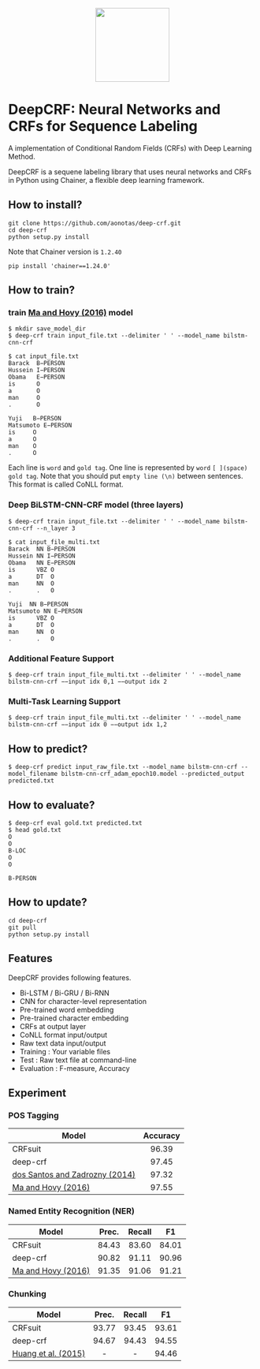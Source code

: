 <p align="center"><img src="https://github.com/aonotas/deep-crf/blob/master/deep-crf.png" width="150"></p>

# DeepCRF: Neural Networks and CRFs for Sequence Labeling
A implementation of Conditional Random Fields (CRFs) with Deep Learning Method.

DeepCRF is a sequene labeling library that uses neural networks and CRFs in Python using Chainer, a flexible deep learning framework.

## How to install?
```
git clone https://github.com/aonotas/deep-crf.git
cd deep-crf
python setup.py install
```

Note that Chainer version is `1.2.40`
```
pip install 'chainer==1.24.0'
```

## How to train?
### train [Ma and Hovy (2016)](https://arxiv.org/abs/1603.01354) model
```
$ mkdir save_model_dir
$ deep-crf train input_file.txt --delimiter ' ' --model_name bilstm-cnn-crf
```
```
$ cat input_file.txt
Barack  B−PERSON 
Hussein I−PERSON 
Obama   E−PERSON
is      O 
a       O 
man     O 
.       O

Yuji   B−PERSON 
Matsumoto E−PERSON 
is     O 
a      O 
man    O 
.      O
```
Each line is `word` and `gold tag`.
One line is represented by `word` `[ ](space)` `gold tag`.
Note that you should put `empty line (\n)` between sentences.
This format is called CoNLL format.


### Deep BiLSTM-CNN-CRF model (three layers)
```
$ deep-crf train input_file.txt --delimiter ' ' --model_name bilstm-cnn-crf --n_layer 3
```
```
$ cat input_file_multi.txt
Barack  NN B−PERSON 
Hussein NN I−PERSON 
Obama   NN E−PERSON
is      VBZ O 
a       DT  O 
man     NN  O 
.       .   O

Yuji  NN B−PERSON 
Matsumoto NN E−PERSON 
is      VBZ O 
a       DT  O 
man     NN  O 
.       .   O
```
### Additional Feature Support
```
$ deep-crf train input_file_multi.txt --delimiter ' ' --model_name bilstm-cnn-crf −−input idx 0,1 −−output idx 2
```

### Multi-Task Learning Support
```
$ deep-crf train input_file_multi.txt --delimiter ' ' --model_name bilstm-cnn-crf −−input idx 0 −−output idx 1,2
```

## How to predict?
```
$ deep-crf predict input_raw_file.txt --model_name bilstm-cnn-crf --model_filename bilstm-cnn-crf_adam_epoch10.model --predicted_output predicted.txt
```

## How to evaluate?
```
$ deep-crf eval gold.txt predicted.txt
$ head gold.txt
O
O
B-LOC
O
O

B-PERSON
```


## How to update?
```
cd deep-crf
git pull
python setup.py install
```

## Features
DeepCRF provides following features.
- Bi-LSTM / Bi-GRU / Bi-RNN
- CNN for character-level representation
- Pre-trained word embedding
- Pre-trained character embedding
- CRFs at output layer
- CoNLL format input/output
- Raw text data input/output
- Training : Your variable files
- Test : Raw text file at command-line
- Evaluation : F-measure, Accuracy

## Experiment

### POS Tagging
Model                                                                      | Accuracy 
-------------------------------------------------------------------------- | :---: 
CRFsuit                                                                    | 96.39
deep-crf                                                                   | 97.45
[dos Santos and Zadrozny (2014)](http://proceedings.mlr.press/v32/santos14.pdf) | 97.32
[Ma and Hovy (2016)](https://arxiv.org/abs/1603.01354)                     | 97.55  


### Named Entity Recognition (NER)
Model                                                                           | Prec. | Recall | F1
------------------------------------------------------------------------------- | :---: | :---:  | :---: 
CRFsuit                                                                         | 84.43 | 83.60  | 84.01
deep-crf                                                                        | 90.82 | 91.11  | 90.96
[Ma and Hovy (2016)](https://arxiv.org/abs/1603.01354)                          | 91.35 | 91.06  | 91.21


### Chunking
Model                                                                           | Prec. | Recall | F1
------------------------------------------------------------------------------- | :---: | :---:  | :---: 
CRFsuit                                                                         | 93.77 | 93.45  | 93.61
deep-crf                                                                        | 94.67 | 94.43  | 94.55
[Huang et al. (2015)](https://arxiv.org/abs/1508.01991)                         |   -   |   -    | 94.46









